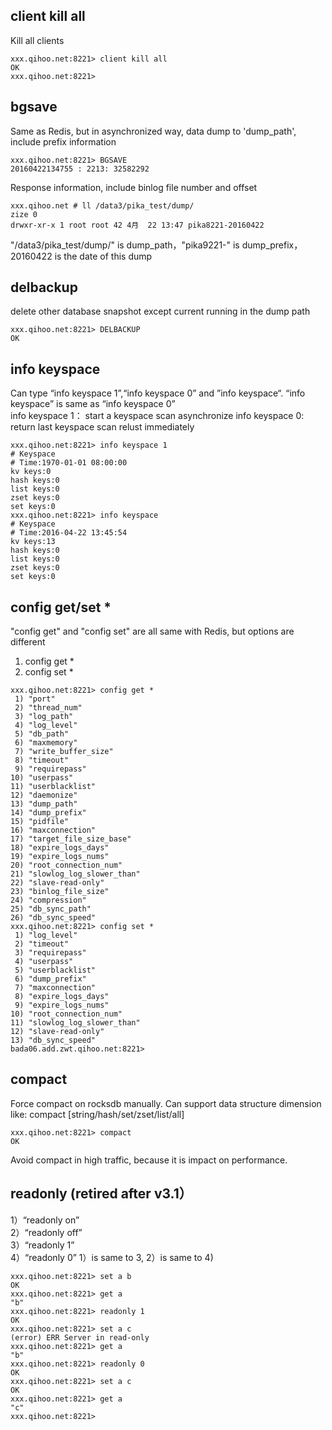 ## client kill all
Kill all clients

```
xxx.qihoo.net:8221> client kill all
OK
xxx.qihoo.net:8221>
```

## bgsave
Same as Redis, but in asynchronized way, data dump to 'dump_path', include prefix information

```
xxx.qihoo.net:8221> BGSAVE
20160422134755 : 2213: 32582292
```
Response information, include binlog file number and offset
    
```
xxx.qihoo.net # ll /data3/pika_test/dump/
zize 0
drwxr-xr-x 1 root root 42 4月  22 13:47 pika8221-20160422
```
"/data3/pika_test/dump/" is dump_path，"pika9221-" is dump_prefix，20160422 is the date of this dump

## delbackup
delete other database snapshot except current running in the dump path

```
xxx.qihoo.net:8221> DELBACKUP
OK
```

## info keyspace
Can type “info keyspace 1”,“info keyspace 0” and ”info keyspace“. “info keyspace” is same as “info keyspace 0”  
info keyspace 1： start a keyspace scan asynchronize 
info keyspace 0: return last keyspace scan relust immediately

```
xxx.qihoo.net:8221> info keyspace 1
# Keyspace
# Time:1970-01-01 08:00:00
kv keys:0
hash keys:0
list keys:0
zset keys:0
set keys:0
xxx.qihoo.net:8221> info keyspace
# Keyspace
# Time:2016-04-22 13:45:54
kv keys:13
hash keys:0
list keys:0
zset keys:0
set keys:0
```
 
## config get/set *
"config get" and "config set" are all same with Redis, but options are different 
1) config get *  
2) config set *

```
xxx.qihoo.net:8221> config get *
 1) "port"
 2) "thread_num"
 3) "log_path"
 4) "log_level"
 5) "db_path"
 6) "maxmemory"
 7) "write_buffer_size"
 8) "timeout"
 9) "requirepass"
10) "userpass"
11) "userblacklist"
12) "daemonize"
13) "dump_path"
14) "dump_prefix"
15) "pidfile"
16) "maxconnection"
17) "target_file_size_base"
18) "expire_logs_days"
19) "expire_logs_nums"
20) "root_connection_num"
21) "slowlog_log_slower_than"
22) "slave-read-only"
23) "binlog_file_size"
24) "compression"
25) "db_sync_path"
26) "db_sync_speed"
xxx.qihoo.net:8221> config set *
 1) "log_level"
 2) "timeout"
 3) "requirepass"
 4) "userpass"
 5) "userblacklist"
 6) "dump_prefix"
 7) "maxconnection"
 8) "expire_logs_days"
 9) "expire_logs_nums"
10) "root_connection_num"
11) "slowlog_log_slower_than"
12) "slave-read-only"
13) "db_sync_speed"
bada06.add.zwt.qihoo.net:8221>
```
## compact
Force compact on rocksdb manually. Can support data structure dimension like: compact [string/hash/set/zset/list/all]

```
xxx.qihoo.net:8221> compact
OK
```
Avoid compact in high traffic, because it is impact on performance.
## readonly (retired after v3.1）
1）“readonly on”  
2）“readonly off”  
3）“readonly 1”   
4）“readonly 0”
1）is same to 3, 2）is same to 4)

```
xxx.qihoo.net:8221> set a b
OK
xxx.qihoo.net:8221> get a
"b"
xxx.qihoo.net:8221> readonly 1
OK
xxx.qihoo.net:8221> set a c
(error) ERR Server in read-only
xxx.qihoo.net:8221> get a
"b"
xxx.qihoo.net:8221> readonly 0
OK
xxx.qihoo.net:8221> set a c
OK
xxx.qihoo.net:8221> get a
"c"
xxx.qihoo.net:8221>
```
